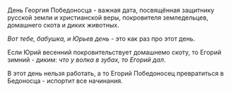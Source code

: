 День Георгия Победоносца - важная дата, посвящённая защитнику русской земли и христианской веры, покровителя земледельцев, домашнего скота и диких животных.

_Вот тебе, бабушка, и Юрьев день_ - это как раз про этот день.

Если Юрий весенний покровительствует домашнемо скоту, то Егорий зимний - диким: _что у волка в зубах, то Егорий дал_.

В этот день нельзя работать, а то Егорий Победоносец превратиться в Бедоносца - испортит все начинания.